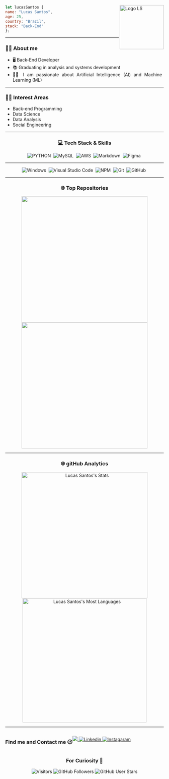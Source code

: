 <div align="justify">

<img align="right" src="https://i.ibb.co/D9TCS5N/1-close.png" alt="Logo LS" width="140px" style="display:block">
 

```javascript  
let lucasSantos {
name: "Lucas Santos",
age: 25,
country: "Brazil",
stack: "Back-End"
};
```
  
---

### ✋🏼 About me
  
- 🖥️ Back-End Developer
- 📚 Graduating in analysis and systems development
- 👨‍💻 I am passionate about Artificial Intelligence (AI) and Machine Learning (ML)
  
---
  
### 💪🏼 Interest Areas

- Back-end Programming
- Data Science
- Data Analysis
- Social Engineering

---
  
<h3 align="center">💻 Tech Stack & Skills</h3>

<div align="center">
  
![PYTHON](https://img.shields.io/badge/Python-14354C?style=for-the-badge&logo=python&logoColor=white)&nbsp;
![MySQL](https://img.shields.io/badge/MySQL-005C84?style=for-the-badge&logo=mysql&logoColor=white)&nbsp;
![AWS](	https://img.shields.io/badge/Amazon_AWS-232F3E?style=for-the-badge&logo=amazon-aws&logoColor=white)&nbsp;
![Markdown](https://img.shields.io/badge/-Markdown-%23263759?style=for-the-badge&logo=markdown)&nbsp;
![Figma](https://img.shields.io/badge/figma-%23263759?style=for-the-badge&logo=figma&logoColor=white)&nbsp;

---
![Windows](https://img.shields.io/badge/Windows-%23263759?style=for-the-badge&logo=windows&logoColor=white)&nbsp;
![Visual Studio Code](https://img.shields.io/badge/-Visual%20Studio%20Code-%23263759?style=for-the-badge&logo=visual-studio-code&logoColor=007ACC)&nbsp;
![NPM](https://img.shields.io/badge/NPM-%23263759?style=for-the-badge&logo=npm&logoColor=white)&nbsp;
![Git](https://img.shields.io/badge/-Git-%23263759?style=for-the-badge&logo=git)&nbsp;
![GitHub](https://img.shields.io/badge/-GitHub-%23263759?style=for-the-badge&logo=github)&nbsp;
  
</div>
  
---
  
<h3 align="center">  🌐 Top Repositories</h3>

<div align="center">
  <a href="https://github.com/lucassantosdl/nike.com">
    <img width="400em" align="center" src="https://github-readme-stats.vercel.app/api/pin/?username=lucassantosdl&repo=nike.com&theme=github_dark" />
  </a>
  <a href="https://github.com/lucassantosdl/https://github.com/lucassantosdl/pro-dashboard">
    <img width="400em" align="center" src="https://github-readme-stats.vercel.app/api/pin/?username=lucassantosdl&repo=pro-dashboard&theme=github_dark" />
  </a>
</div>

---
  
<h3 align="center">🌐 gitHub Analytics</h3>
  
<div align="center">
    <img width="400em" src="https://github-readme-stats.vercel.app/api?username=lucassantosdl&show_icons=true&theme=github_dark" alt="Lucas Santos's Stats"/>
    <img width="394em" src="https://github-readme-stats.vercel.app/api/top-langs/?username=lucassantosdl&layout=compact&theme=github_dark" alt="Lucas Santos's Most Languages"/>
</div>
  
---
  
<div align="center" style="display: flex;">
  <h3>Find me and Contact me 😉</h3>
  <p>
    <a href = "mailto:lucasdsantosm@gmail.com">
      <img src="https://img.shields.io/badge/Gmail-D14836?style=for-the-badge&logo=gmail&logoColor=white" target="_blank">
    </a>
    <a href="https://www.linkedin.com/in/lucassantosdl/">
      <img src="https://img.shields.io/badge/LinkedIn-0077B5?style=for-the-badge&logo=linkedin&logoColor=white" alt="Linkedin"/>
    </a>
    <a href="https://www.instagram.com/lucassantosdl/">
      <img src="https://img.shields.io/badge/Instagram-E4405F?style=for-the-badge&logo=instagram&logoColor=white" alt="Instagaram"/>
    </a>
  </p>
</div>
  
<div align="center">
  <h3>For Curiosity 🚀</h3>
  <p>
    <img alt="Visitors" src="https://api.visitorbadge.io/api/visitors?path=lucassantosdl%2Fgithub-visitors-badge&countColor=%23263759"/>
    <img alt="GitHub Followers" src="https://img.shields.io/github/followers/lucassantosdl?color=%23263759&style=for-the-badge">
    <img alt="GitHub User Stars" src="https://img.shields.io/github/stars/lucassantosdl?color=%23263759&style=for-the-badge">
  </p>
</div>
